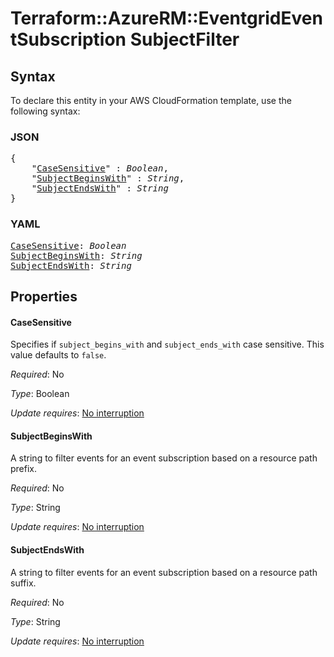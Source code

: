 # Terraform::AzureRM::EventgridEventSubscription SubjectFilter

## Syntax

To declare this entity in your AWS CloudFormation template, use the following syntax:

### JSON

<pre>
{
    "<a href="#casesensitive" title="CaseSensitive">CaseSensitive</a>" : <i>Boolean</i>,
    "<a href="#subjectbeginswith" title="SubjectBeginsWith">SubjectBeginsWith</a>" : <i>String</i>,
    "<a href="#subjectendswith" title="SubjectEndsWith">SubjectEndsWith</a>" : <i>String</i>
}
</pre>

### YAML

<pre>
<a href="#casesensitive" title="CaseSensitive">CaseSensitive</a>: <i>Boolean</i>
<a href="#subjectbeginswith" title="SubjectBeginsWith">SubjectBeginsWith</a>: <i>String</i>
<a href="#subjectendswith" title="SubjectEndsWith">SubjectEndsWith</a>: <i>String</i>
</pre>

## Properties

#### CaseSensitive

Specifies if `subject_begins_with` and `subject_ends_with` case sensitive. This value defaults to `false`.

_Required_: No

_Type_: Boolean

_Update requires_: [No interruption](https://docs.aws.amazon.com/AWSCloudFormation/latest/UserGuide/using-cfn-updating-stacks-update-behaviors.html#update-no-interrupt)

#### SubjectBeginsWith

A string to filter events for an event subscription based on a resource path prefix.

_Required_: No

_Type_: String

_Update requires_: [No interruption](https://docs.aws.amazon.com/AWSCloudFormation/latest/UserGuide/using-cfn-updating-stacks-update-behaviors.html#update-no-interrupt)

#### SubjectEndsWith

A string to filter events for an event subscription based on a resource path suffix.

_Required_: No

_Type_: String

_Update requires_: [No interruption](https://docs.aws.amazon.com/AWSCloudFormation/latest/UserGuide/using-cfn-updating-stacks-update-behaviors.html#update-no-interrupt)

